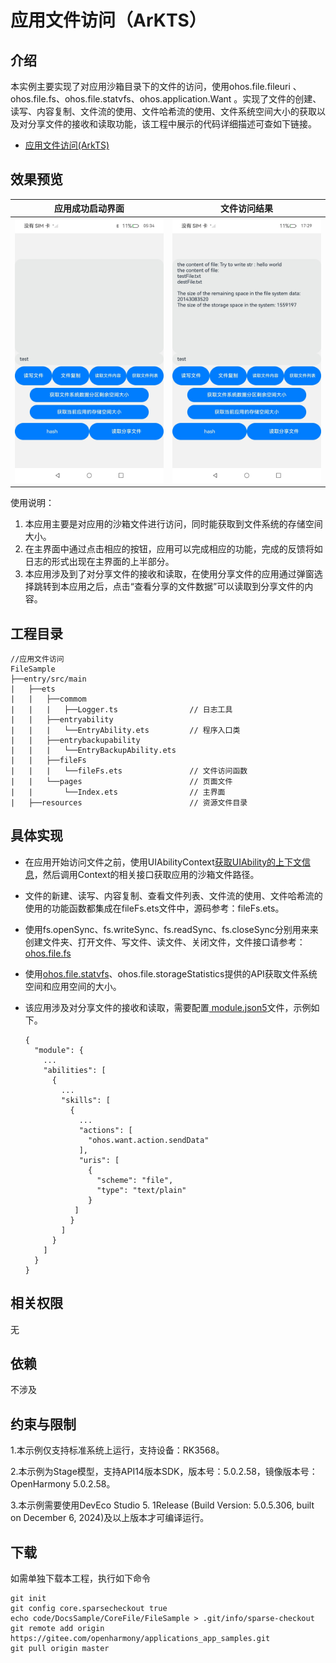 # 应用文件访问（ArKTS）

## 介绍

本实例主要实现了对应用沙箱目录下的文件的访问，使用ohos.file.fileuri 、ohos.file.fs、ohos.file.statvfs、ohos.application.Want 。实现了文件的创建、读写、内容复制、文件流的使用、文件哈希流的使用、文件系统空间大小的获取以及对分享文件的接收和读取功能，该工程中展示的代码详细描述可查如下链接。

- [ 应用文件访问(ArkTS)](https://gitee.com/openharmony/docs/blob/OpenHarmony-5.0.1-Release/zh-cn/application-dev/file-management/app-file-access.md)

## 效果预览

| 应用成功启动界面                                  | 文件访问结果                                    |
| ------------------------------------------------- | ----------------------------------------------- |
| <img src="./screenshots/start.jpg" width = "400"> | <img src="./screenshots/end.jpg" width = "400"> |

使用说明：

1. 本应用主要是对应用的沙箱文件进行访问，同时能获取到文件系统的存储空间大小。
2. 在主界面中通过点击相应的按钮，应用可以完成相应的功能，完成的反馈将如日志的形式出现在主界面的上半部分。
3. 本应用涉及到了对分享文件的接收和读取，在使用分享文件的应用通过弹窗选择跳转到本应用之后，点击“查看分享的文件数据”可以读取到分享文件的内容。

## 工程目录

```
//应用文件访问
FileSample
├──entry/src/main
|	├──ets
|	|	├──commom
|	|	|	├──Logger.ts				// 日志工具
|	|	├──entryability
|	|	|	└──EntryAbility.ets         // 程序入口类
|	|	├──entrybackupability
|	|	|	└──EntryBackupAbility.ets   
|	|	├──fileFs
|	|	|	└──fileFs.ets               // 文件访问函数
|	|	└──pages                        // 页面文件
|	|		└──Index.ets 				// 主界面
|	├──resources						// 资源文件目录	
```

## 具体实现

- 在应用开始访问文件之前，使用UIAbilityContext[获取UIAbility的上下文信息](https://gitee.com/openharmony/docs/blob/OpenHarmony-5.0.1-Release/zh-cn/application-dev/application-models/uiability-usage.md)，然后调用Context的相关接口获取应用的沙箱文件路径。

- 文件的新建、读写、内容复制、查看文件列表、文件流的使用、文件哈希流的使用的功能函数都集成在fileFs.ets文件中，源码参考：fileFs.ets。

- 使用fs.openSync、fs.writeSync、fs.readSync、fs.closeSync分别用来来创建文件夹、打开文件、写文件、读文件、关闭文件，文件接口请参考：[ohos.file.fs](https://gitee.com/openharmony/docs/blob/OpenHarmony-5.0.1-Release/zh-cn/application-dev/reference/apis-core-file-kit/js-apis-file-fs.md)

- 使用[ohos.file.statvfs](https://gitee.com/openharmony/docs/blob/OpenHarmony-5.0.1-Release/zh-cn/application-dev/reference/apis-core-file-kit/js-apis-file-statvfs.md)、ohos.file.storageStatistics提供的API获取文件系统空间和应用空间的大小。

- 该应用涉及对分享文件的接收和读取，需要配置[ module.json5](https://gitee.com/openharmony/docs/blob/OpenHarmony-5.0.1-Release/zh-cn/application-dev/quick-start/module-configuration-file.md)文件，示例如下。

  ```
  {
    "module": {
      ...
      "abilities": [
        {
          ...
          "skills": [
            {
              ...
              "actions": [
                "ohos.want.action.sendData"
              ],
              "uris": [
                {
                  "scheme": "file",
                  "type": "text/plain"
                }
             ]
            }
          ]
        }
      ]
    }
  }
  
  ```

## 相关权限

无

## 依赖

不涉及

## 约束与限制

1.本示例仅支持标准系统上运行，支持设备：RK3568。

2.本示例为Stage模型，支持API14版本SDK，版本号：5.0.2.58，镜像版本号：OpenHarmony 5.0.2.58。

3.本示例需要使用DevEco Studio 5. 1Release (Build Version: 5.0.5.306, built on December 6, 2024)及以上版本才可编译运行。

## 下载

如需单独下载本工程，执行如下命令

```
git init
git config core.sparsecheckout true
echo code/DocsSample/CoreFile/FileSample > .git/info/sparse-checkout
git remote add origin https://gitee.com/openharmony/applications_app_samples.git
git pull origin master
```

